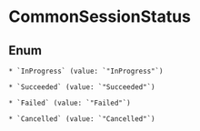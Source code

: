 
# CommonSessionStatus

## Enum


    * `InProgress` (value: `"InProgress"`)

    * `Succeeded` (value: `"Succeeded"`)

    * `Failed` (value: `"Failed"`)

    * `Cancelled` (value: `"Cancelled"`)



